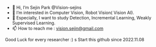 - 👋 Hi, I’m Sejin Park @Vision-sejins
- 👀 I’m interested in Computer Vision, Robot Vision( Vision AI). 
- 🌱 Especially, I want to study Detection, Incremental Learning, Weakly Supervised Learning.
- 📫 How to reach me : vision.sejin@gmail.com

<!---
Vision-sejin/Vision-sejin is a ✨ special ✨ repository because its `README.md` (this file) appears on your GitHub profile.
You can click the Preview link to take a look at your changes.
--->  
Good Luck for every researcher :)
s
Start this github since 2022.11.08 
